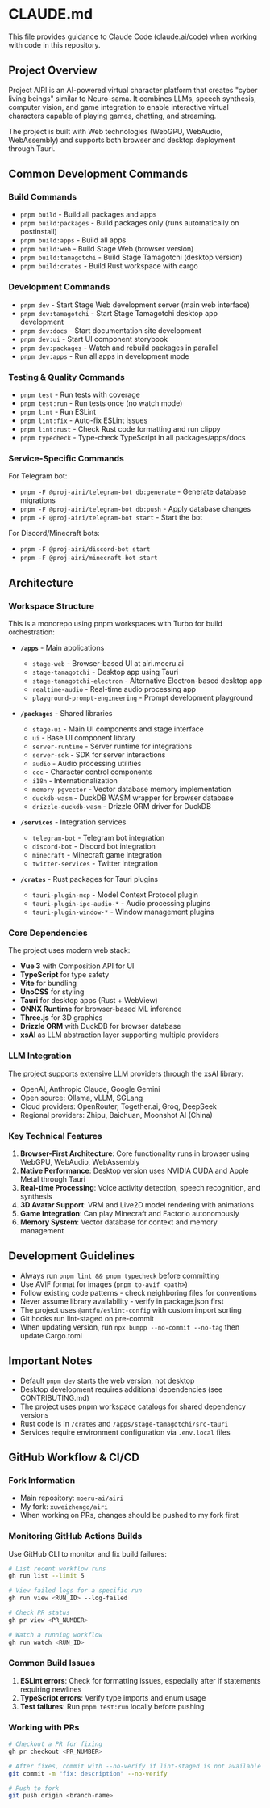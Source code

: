 # CLAUDE.md

This file provides guidance to Claude Code (claude.ai/code) when working with code in this repository.

## Project Overview

Project AIRI is an AI-powered virtual character platform that creates "cyber living beings" similar to Neuro-sama. It combines LLMs, speech synthesis, computer vision, and game integration to enable interactive virtual characters capable of playing games, chatting, and streaming.

The project is built with Web technologies (WebGPU, WebAudio, WebAssembly) and supports both browser and desktop deployment through Tauri.

## Common Development Commands

### Build Commands
- `pnpm build` - Build all packages and apps
- `pnpm build:packages` - Build packages only (runs automatically on postinstall)
- `pnpm build:apps` - Build all apps
- `pnpm build:web` - Build Stage Web (browser version)
- `pnpm build:tamagotchi` - Build Stage Tamagotchi (desktop version)
- `pnpm build:crates` - Build Rust workspace with cargo

### Development Commands
- `pnpm dev` - Start Stage Web development server (main web interface)
- `pnpm dev:tamagotchi` - Start Stage Tamagotchi desktop app development
- `pnpm dev:docs` - Start documentation site development
- `pnpm dev:ui` - Start UI component storybook
- `pnpm dev:packages` - Watch and rebuild packages in parallel
- `pnpm dev:apps` - Run all apps in development mode

### Testing & Quality Commands
- `pnpm test` - Run tests with coverage
- `pnpm test:run` - Run tests once (no watch mode)
- `pnpm lint` - Run ESLint
- `pnpm lint:fix` - Auto-fix ESLint issues
- `pnpm lint:rust` - Check Rust code formatting and run clippy
- `pnpm typecheck` - Type-check TypeScript in all packages/apps/docs

### Service-Specific Commands
For Telegram bot:
- `pnpm -F @proj-airi/telegram-bot db:generate` - Generate database migrations
- `pnpm -F @proj-airi/telegram-bot db:push` - Apply database changes
- `pnpm -F @proj-airi/telegram-bot start` - Start the bot

For Discord/Minecraft bots:
- `pnpm -F @proj-airi/discord-bot start`
- `pnpm -F @proj-airi/minecraft-bot start`

## Architecture

### Workspace Structure
This is a monorepo using pnpm workspaces with Turbo for build orchestration:

- **`/apps`** - Main applications
  - `stage-web` - Browser-based UI at airi.moeru.ai
  - `stage-tamagotchi` - Desktop app using Tauri
  - `stage-tamagotchi-electron` - Alternative Electron-based desktop app
  - `realtime-audio` - Real-time audio processing app
  - `playground-prompt-engineering` - Prompt development playground

- **`/packages`** - Shared libraries
  - `stage-ui` - Main UI components and stage interface
  - `ui` - Base UI component library
  - `server-runtime` - Server runtime for integrations
  - `server-sdk` - SDK for server interactions
  - `audio` - Audio processing utilities
  - `ccc` - Character control components
  - `i18n` - Internationalization
  - `memory-pgvector` - Vector database memory implementation
  - `duckdb-wasm` - DuckDB WASM wrapper for browser database
  - `drizzle-duckdb-wasm` - Drizzle ORM driver for DuckDB

- **`/services`** - Integration services
  - `telegram-bot` - Telegram bot integration
  - `discord-bot` - Discord bot integration
  - `minecraft` - Minecraft game integration
  - `twitter-services` - Twitter integration

- **`/crates`** - Rust packages for Tauri plugins
  - `tauri-plugin-mcp` - Model Context Protocol plugin
  - `tauri-plugin-ipc-audio-*` - Audio processing plugins
  - `tauri-plugin-window-*` - Window management plugins

### Core Dependencies

The project uses modern web stack:
- **Vue 3** with Composition API for UI
- **TypeScript** for type safety
- **Vite** for bundling
- **UnoCSS** for styling
- **Tauri** for desktop apps (Rust + WebView)
- **ONNX Runtime** for browser-based ML inference
- **Three.js** for 3D graphics
- **Drizzle ORM** with DuckDB for browser database
- **xsAI** as LLM abstraction layer supporting multiple providers

### LLM Integration

The project supports extensive LLM providers through the xsAI library:
- OpenAI, Anthropic Claude, Google Gemini
- Open source: Ollama, vLLM, SGLang
- Cloud providers: OpenRouter, Together.ai, Groq, DeepSeek
- Regional providers: Zhipu, Baichuan, Moonshot AI (China)

### Key Technical Features

1. **Browser-First Architecture**: Core functionality runs in browser using WebGPU, WebAudio, WebAssembly
2. **Native Performance**: Desktop version uses NVIDIA CUDA and Apple Metal through Tauri
3. **Real-time Processing**: Voice activity detection, speech recognition, and synthesis
4. **3D Avatar Support**: VRM and Live2D model rendering with animations
5. **Game Integration**: Can play Minecraft and Factorio autonomously
6. **Memory System**: Vector database for context and memory management

## Development Guidelines

- Always run `pnpm lint && pnpm typecheck` before committing
- Use AVIF format for images (`pnpm to-avif <path>`)
- Follow existing code patterns - check neighboring files for conventions
- Never assume library availability - verify in package.json first
- The project uses `@antfu/eslint-config` with custom import sorting
- Git hooks run lint-staged on pre-commit
- When updating version, run `npx bumpp --no-commit --no-tag` then update Cargo.toml

## Important Notes

- Default `pnpm dev` starts the web version, not desktop
- Desktop development requires additional dependencies (see CONTRIBUTING.md)
- The project uses pnpm workspace catalogs for shared dependency versions
- Rust code is in `/crates` and `/apps/stage-tamagotchi/src-tauri`
- Services require environment configuration via `.env.local` files

## GitHub Workflow & CI/CD

### Fork Information
- Main repository: `moeru-ai/airi`
- My fork: `xuweizhengo/airi`
- When working on PRs, changes should be pushed to my fork first

### Monitoring GitHub Actions Builds
Use GitHub CLI to monitor and fix build failures:

```bash
# List recent workflow runs
gh run list --limit 5

# View failed logs for a specific run
gh run view <RUN_ID> --log-failed

# Check PR status
gh pr view <PR_NUMBER>

# Watch a running workflow
gh run watch <RUN_ID>
```

### Common Build Issues
1. **ESLint errors**: Check for formatting issues, especially after if statements requiring newlines
2. **TypeScript errors**: Verify type imports and enum usage
3. **Test failures**: Run `pnpm test:run` locally before pushing

### Working with PRs
```bash
# Checkout a PR for fixing
gh pr checkout <PR_NUMBER>

# After fixes, commit with --no-verify if lint-staged is not available
git commit -m "fix: description" --no-verify

# Push to fork
git push origin <branch-name>
```